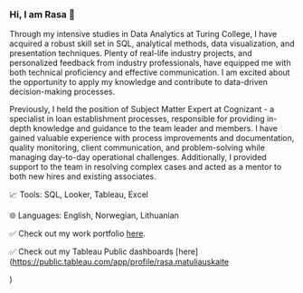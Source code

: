 ### Hi, I am Rasa 👋

Through my intensive studies in Data Analytics at Turing College, I have acquired a robust skill set in SQL, analytical methods, data visualization, and presentation techniques. Plenty of real-life industry projects, and personalized feedback from industry professionals, have equipped me with both technical proficiency and effective communication. I am excited about the opportunity to apply my knowledge and contribute to data-driven decision-making processes.

Previously, I held the position of Subject Matter Expert at Cognizant - a specialist in loan establishment processes, responsible for providing in-depth knowledge and guidance to the team leader and members. I have gained valuable experience with process improvements and documentation, quality monitoring, client communication, and problem-solving while managing day-to-day operational challenges. Additionally, I provided support to the team in resolving complex cases and acted as a mentor to both new hires and existing associates.

:chart_with_upwards_trend: Tools: SQL, Looker, Tableau, Excel 

:globe_with_meridians: Languages: English, Norwegian, Lithuanian

:white_check_mark: Check out my work portfolio [here](https://rasmat001.github.io/Rasa_Portfolio/).

:white_check_mark: Check out my Tableau Public dashboards [here](https://public.tableau.com/app/profile/rasa.matuliauskaite

)

